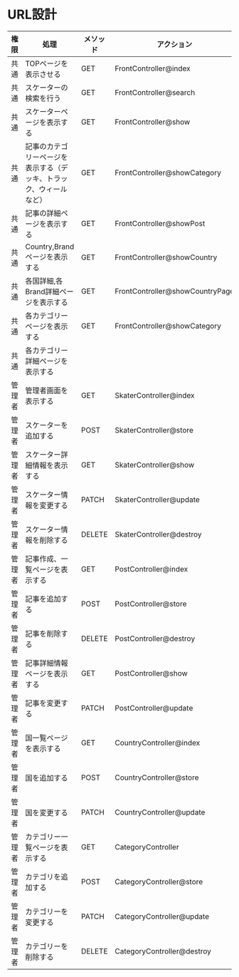 # URL設計

| 権限 | 処理               | メソッド | アクション                | URL | name |
|-----|--------|---------|-----------|-----|------|
| 共通 | TOPページを表示させる  | GET | FrontController@index | / | front.index |
| 共通 | スケーターの検索を行う | GET | FrontController@search | / | front.search |
| 共通 | スケーターページを表示する | GET | FrontController@show | /{skater_name} |front.show |
| 共通 | 記事のカテゴリーページを表示する（デッキ、トラック、ウィールなど） | GET | FrontController@showCategory | /{skater_name}/{category_name} | front.showCategory |
| 共通 | 記事の詳細ページを表示する | GET | FrontController@showPost | /{skater_name}/{category_name}/{post_id} | front.showPost |
| 共通 | Country,Brandページを表示する | GET | FrontController@showCountry | /coutnry | front.showCountry
| 共通 | 各国詳細,各Brand詳細ページを表示する | GET | FrontController@showCountryPage | /country/{country_name} | front.showCountryPage
| 共通 | 各カテゴリーページを表示する | GET | FrontController@showCategory
| 共通 | 各カテゴリー詳細ページを表示する
| 管理者 | 管理者画面を表示する | GET | SkaterController@index | /admin | skater.index |
| 管理者 | スケーターを追加する | POST | SkaterController@store | /admin | skater.store |
| 管理者 | スケーター詳細情報を表示する | GET | SkaterController@show | /admin/show/ | skater.show |
| 管理者 | スケーター情報を変更する | PATCH | SkaterController@update | /admin/show/ | skater.update |
| 管理者 | スケーター情報を削除する | DELETE | SkaterController@destroy | /admin/show/ | skater.destroy |
| 管理者 | 記事作成、一覧ページを表示する | GET | PostController@index | /admin/show/post | post.index |
| 管理者 | 記事を追加する | POST | PostController@store | /admin/show/post | post.store |
| 管理者 | 記事を削除する | DELETE | PostController@destroy | /admin/show/post | post.delete |
| 管理者 | 記事詳細情報ページを表示する | GET | PostController@show | /admin/show/post/{post_id} | post.show |
| 管理者 | 記事を変更する | PATCH | PostController@update | /admin/show/post/{post_id} | post.update |
| 管理者 | 国一覧ページを表示する | GET | CountryController@index | /admin/country | country.index |
| 管理者 | 国を追加する | POST | CountryController@store | /admin/country | country.store |
| 管理者 | 国を変更する | PATCH | CountryController@update | /admin/country | country.update |
| 管理者 | カテゴリー一覧ページを表示する | GET | CategoryController | /admin/category | category.index |
| 管理者 | カテゴリを追加する | POST | CategoryController@store | /admin/category | category.store
| 管理者 | カテゴリーを変更する | PATCH | CategoryController@update | /admin/category | category.update |
| 管理者 | カテゴリーを削除する | DELETE | CategoryController@destroy | /admin/category | category.delete |


